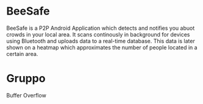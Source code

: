 # BeeSafe
BeeSafe is a P2P Android Application which detects and notifies you abuot crowds in your local area. It scans continously in background for devices using Bluetooth and uploads data to a real-time database. This data is later shown on a heatmap which approximates the number of people located in a certain area.
# Gruppo 
Buffer Overflow
